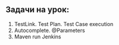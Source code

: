 ## Задачи на урок:

1. TestLink. Test Plan. Test Case execution
2. Autocomplete. @Parameters
3. Maven run Jenkins
